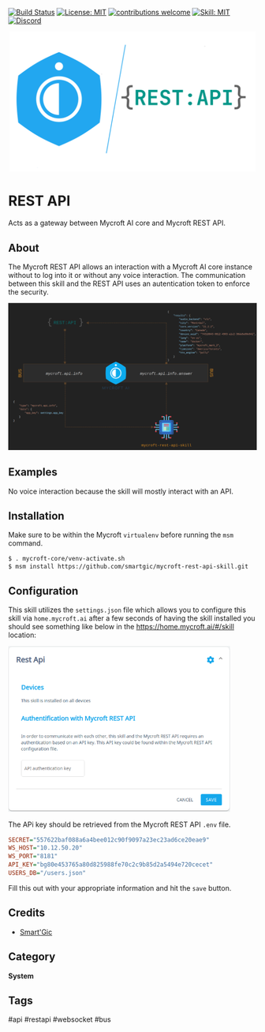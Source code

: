 [![Build Status](https://travis-ci.com/smartgic/mycroft-rest-api-skill.svg?branch=21.2.2)](https://travis-ci.com/github/smartgic/mycroft-rest-api-skill) [![License: MIT](https://img.shields.io/badge/License-MIT-yellow.svg)](https://opensource.org/licenses/MIT) [![contributions welcome](https://img.shields.io/badge/contributions-welcome-pink.svg?style=flat)](https://github.com/smartgic/mycroft-rest-api-skill/pulls) [![Skill: MIT](https://img.shields.io/badge/mycroft.ai-skill-blue)](https://mycroft.ai) [![Discord](https://img.shields.io/discord/809074036733902888)](https://discord.gg/sHM3Duz5d3)

<p align="center">
  <img alt="Mycrof REST API Skill" src="docs/mycroft-rest-api-logo.png" width="500px">
</p>

# REST API

Acts as a gateway between Mycroft AI core and Mycroft REST API.

## About

The Mycroft REST API allows an interaction with a Mycroft AI core instance without to log into it or without any voice interaction. The communication between this skill and the REST API uses an autentication token to enforce the security.

<img alt="API flow" src="docs/flow.png">


## Examples

No voice interaction because the skill will mostly interact with an API.

## Installation

Make sure to be within the Mycroft `virtualenv` before running the `msm` command.

```shell
$ . mycroft-core/venv-activate.sh
$ msm install https://github.com/smartgic/mycroft-rest-api-skill.git
```

## Configuration

This skill utilizes the `settings.json` file which allows you to configure this skill via `home.mycroft.ai` after a few seconds of having the skill installed you should see something like below in the https://home.mycroft.ai/#/skill location:

<img src='docs/rest-api-config.png' width='450'/>

The APi key should be retrieved from the Mycroft REST API `.env` file.

```ini
SECRET="557622baf088a6a4bee012c90f9097a23ec23ad6ce20eae9"
WS_HOST="10.12.50.20"
WS_PORT="8181"
API_KEY="bg80e453765a80d825988fe70c2c9b85d2a5494e720cecet"
USERS_DB="/users.json"
```

Fill this out with your appropriate information and hit the `save` button.


## Credits

* [Smart'Gic](https://smartgic.io/)

## Category

**System**

## Tags

#api
#restapi
#websocket
#bus
